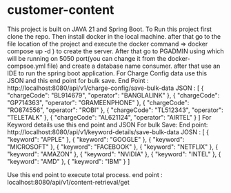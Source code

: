 # customer-content
This project is built on JAVA 21 and Spring Boot.
To Run this project first clone the repo. Then install docker in the local machine. after that go to the file location of the project and execute the docker command => docker compose up -d ) to create the server.
After that go to PGADMIN using which will be running on 5050 port(you can change it from the docker-compsoe.yml file) and create a database name consumer. after that use an IDE to run the spring boot application.
For Charge Config data use this JSON and this end point for bulk save. End Point : http://localhost:8080/api/v1/charge-config/save-bulk-data
JSON : [
    {
        "chargeCode": "BL914679",
        "operator": "BANGLALINK"
      },
      {
        "chargeCode": "GP714363",
        "operator": "GRAMEENPHONE"
      },
      {
        "chargeCode": "RO874556",
        "operator": "ROBI"
      },
      {
        "chargeCode": "TL512343",
        "operator": "TELETALK"
      },
      {
        "chargeCode": "AL621124",
        "operator": "AIRTEL"
      }
]
For Keyword details use this end point and JSON For bulk Save: End point: http://localhost:8080/api/v1/keyword-details/save-bulk-data
JOSN :
 [
    {
      "keyword": "APPLE"
    },
    {
      "keyword": "GOOGLE"
    },
    {
      "keyword": "MICROSOFT"
    },
    {
      "keyword": "FACEBOOK"
    },
    {
      "keyword": "NETFLIX"
    },
    {
      "keyword": "AMAZON"
    },
    {
      "keyword": "NVIDIA"
    },
    {
      "keyword": "INTEL"
    },
    {
      "keyword": "AMD"
    },
    {
      "keyword": "IBM"
    }
  ]

Use this end point to execute total process. end point : localhost:8080/api/v1/content-retrieval/get

